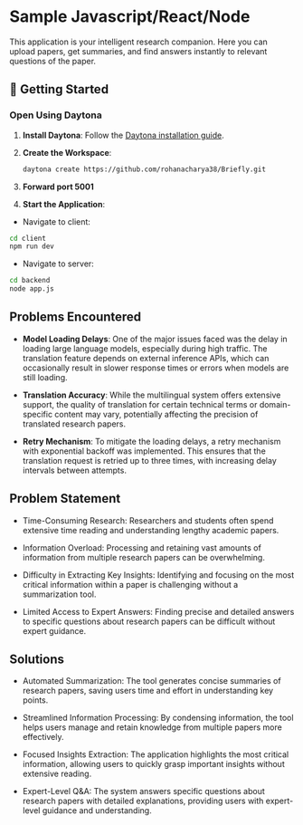 # Sample Javascript/React/Node

This application is your intelligent research companion. Here you can upload papers, get summaries, and find answers instantly to relevant questions of the paper.

## 🚀 Getting Started  

### Open Using Daytona  

1. **Install Daytona**: Follow the [Daytona installation guide](https://www.daytona.io/docs/installation/installation/). 
    
2. **Create the Workspace**:  
   ```bash  
   daytona create https://github.com/rohanacharya38/Briefly.git 
   ```  

3. **Forward port 5001**
   
4. **Start the Application**:
  - Navigate to client:  
   ```bash  
   cd client
   npm run dev
   ```  
  - Navigate to server:
   ```bash  
   cd backend
   node app.js
   ``` 

## Problems Encountered

- **Model Loading Delays**: One of the major issues faced was the delay in loading large language models, especially during high traffic. The translation feature depends on external inference APIs, which can occasionally result in slower response times or errors when models are still loading.

- **Translation Accuracy**: While the multilingual system offers extensive support, the quality of translation for certain technical terms or domain-specific content may vary, potentially affecting the precision of translated research papers.

- **Retry Mechanism**: To mitigate the loading delays, a retry mechanism with exponential backoff was implemented. This ensures that the translation request is retried up to three times, with increasing delay intervals between attempts.

## Problem Statement

- Time-Consuming Research: Researchers and students often spend extensive time reading and understanding lengthy academic papers.

- Information Overload: Processing and retaining vast amounts of information from multiple research papers can be overwhelming.

- Difficulty in Extracting Key Insights: Identifying and focusing on the most critical information within a paper is challenging without a summarization tool.

- Limited Access to Expert Answers: Finding precise and detailed answers to specific questions about research papers can be difficult without expert guidance.

## Solutions

- Automated Summarization: The tool generates concise summaries of research papers, saving users time and effort in understanding key points.

- Streamlined Information Processing: By condensing information, the tool helps users manage and retain knowledge from multiple papers more effectively.

- Focused Insights Extraction: The application highlights the most critical information, allowing users to quickly grasp important insights without extensive reading.

- Expert-Level Q&A: The system answers specific questions about research papers with detailed explanations, providing users with expert-level guidance and understanding.
